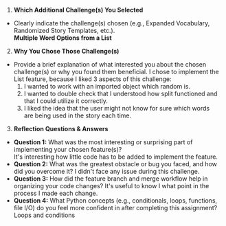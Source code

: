 1. **Which Additional Challenge(s) You Selected**
  - Clearly indicate the challenge(s) chosen (e.g., Expanded Vocabulary, Randomized Story Templates, etc.).  
    **Multiple Word Options from a List**

2. **Why You Chose Those Challenge(s)**  
  - Provide a brief explanation of what interested you about the chosen challenge(s) or why you found them beneficial.
    I chose to implement the List feature, because I liked 3 aspects of this challenge:
      1. I wanted to work with an imported object which random is.
      2. I wanted to double check that I understood how split functioned and that I could utilize it correctly.
      3. I liked the idea that the user might not know for sure which words are being used in the story each time. 
     
3. **Reflection Questions & Answers**  
  - **Question 1:** What was the most interesting or surprising part of implementing your chosen feature(s)?  
    It's interesting how little code has to be added to implement the feature.
  - **Question 2:** What was the greatest obstacle or bug you faced, and how did you overcome it?
    I didn't face any issue during this challenge.
  - **Question 3:** How did the feature branch and merge workflow help in organizing your code changes?
    It's useful to know I what point in the process I made each change.
  - **Question 4:** What Python concepts (e.g., conditionals, loops, functions, file I/O) do you feel more confident in after completing this assignment?
    Loops and conditions
    
